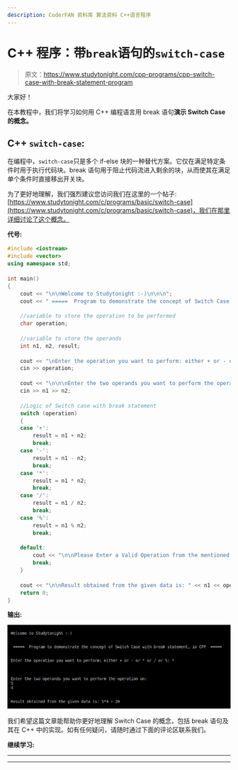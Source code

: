 ```yaml
---
description: CoderFAN 资料库 算法资料 C++语言程序
---
```


# C++ 程序：带`break`语句的`switch-case`

> 原文：<https://www.studytonight.com/cpp-programs/cpp-switch-case-with-break-statement-program>

大家好！

在本教程中，我们将学习如何用 C++ 编程语言用 break 语句**演示 Switch Case 的概念。**

## C++ `switch-case`:

在编程中，`switch-case`只是多个 if-else 块的一种替代方案。它仅在满足特定条件时用于执行代码块。break 语句用于阻止代码流进入剩余的块，从而使其在满足单个条件时直接移出开关块。

为了更好地理解，我们强烈建议您访问我们在这里的一个帖子:[https://www.studytonight.com/c/programs/basic/switch-case](https://www.studytonight.com/c/programs/basic/switch-case)，我们在那里详细讨论了这个概念。

**代号:**

```cpp
#include <iostream>
#include <vector>
using namespace std;

int main()
{
    cout << "\n\nWelcome to Studytonight :-)\n\n\n";
    cout << " =====  Program to demonstrate the concept of Switch Case with break statement, in CPP  ===== \n\n";

    //variable to store the operation to be performed
    char operation;

    //variable to store the operands
    int n1, n2, result;

    cout << "\nEnter the operation you want to perform: either + or - or * or / or %: ";
    cin >> operation;

    cout << "\n\n\nEnter the two operands you want to perform the operation on: \n";
    cin >> n1 >> n2;

    //Logic of Switch case with break statement
    switch (operation)
    {
    case '+':
        result = n1 + n2;
        break;
    case '-':
        result = n1 - n2;
        break;
    case '*':
        result = n1 * n2;
        break;
    case '/':
        result = n1 / n2;
        break;
    case '%':
        result = n1 % n2;
        break;

    default:
        cout << "\n\nPlease Enter a Valid Operation from the mentioned list";
        break;
    }

    cout << "\n\nResult obtained from the given data is: " << n1 << operation << n2 << " = " << result << "\n\n\n ";
    return 0;
} 
```

**输出:**

![C++ switch case with break](img/3658fed8e01a98b39cc2d42124b3a1d4.png)

我们希望这篇文章能帮助你更好地理解 Switch Case 的概念，包括 break 语句及其在 C++ 中的实现。如有任何疑问，请随时通过下面的评论区联系我们。

**继续学习:**

* * *

* * *